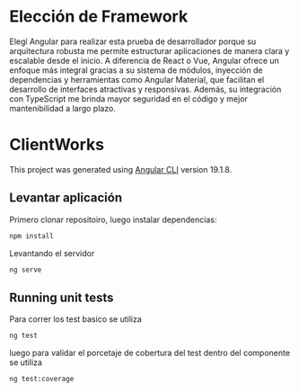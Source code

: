 # Elección de Framework
Elegí Angular para realizar esta prueba de desarrollador porque su arquitectura robusta me permite estructurar aplicaciones de manera clara y escalable desde el inicio. A diferencia de React o Vue, Angular ofrece un enfoque más integral gracias a su sistema de módulos, inyección de dependencias y herramientas como Angular Material, que facilitan el desarrollo de interfaces atractivas y responsivas. Además, su integración con TypeScript me brinda mayor seguridad en el código y mejor mantenibilidad a largo plazo.

# ClientWorks

This project was generated using [Angular CLI](https://github.com/angular/angular-cli) version 19.1.8.

## Levantar aplicación

Primero clonar repositoiro, luego instalar dependencias:
```bash
npm install
```

Levantando el servidor
```bash
ng serve
```

## Running unit tests

Para correr los test basico se utiliza
```bash
ng test
```
luego para validar el porcetaje de cobertura del test dentro del componente se utiliza
```bash
ng test:coverage
```


